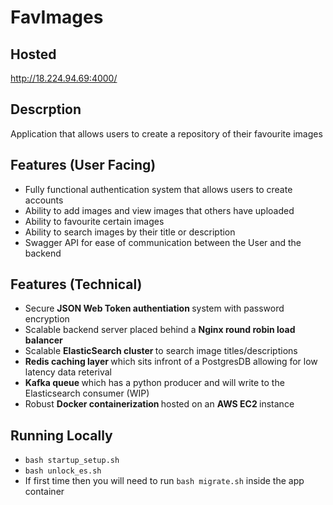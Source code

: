 # FavImages

## Hosted

http://18.224.94.69:4000/

## Descrption

Application that allows users to create a repository of their favourite images

## Features (User Facing)

 - Fully functional authentication system that allows users to create accounts
 - Ability to add images and view images that others have uploaded
 - Ability to favourite certain images
 - Ability to search images by their title or description
 - Swagger API for ease of communication between the User and the backend

## Features (Technical)

 - Secure <b> JSON Web Token authentiation </b> system with password encryption
 - Scalable backend server placed behind a <b> Nginx round robin load balancer </b>
 - Scalable <b> ElasticSearch cluster </b> to search image titles/descriptions
 - <b> Redis caching layer </b> which sits infront of a PostgresDB allowing for low latency data reterival
 - <b> Kafka queue </b> which has a python producer and will write to the Elasticsearch consumer (WIP)
 - Robust <b> Docker containerization </b> hosted on an <b> AWS EC2 </b> instance

## Running Locally

 - `bash startup_setup.sh`
 - `bash unlock_es.sh`
 - If first time then you will need to run `bash migrate.sh` inside the app container
